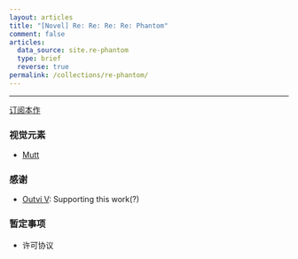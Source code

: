 ```yaml
---
layout: articles
title: "[Novel] Re: Re: Re: Re: Phantom"
comment: false
articles:
  data_source: site.re-phantom
  type: brief
  reverse: true
permalink: /collections/re-phantom/
---
```


<div class="article__content" markdown="1">

---

[订阅本作](/feed/re-phantom.xml)

### 视觉元素

- [Mutt](http://www.mutt.org)

### 感谢

- [Outvi V](https://blog.outv.im): Supporting this work(?)

### 暂定事项

- 许可协议

</div>
